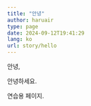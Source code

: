 ```yaml
---
title: "안녕"
author: haruair
type: page
date: 2024-09-12T19:41:29
lang: ko
url: story/hello
---
```


안녕,

안녕하세요.

연습용 페이지.

